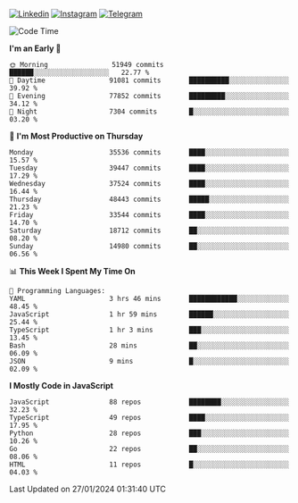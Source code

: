 [![Linkedin](https://img.shields.io/badge/-Archie-blue?style=flat-square&labelColor=gray&logo=Linkedin&logoColor=white&link=https://www.linkedin.com/in/archisdi)](https://www.linkedin.com/in/archisdi)
[![Instagram](https://img.shields.io/badge/-@archisdi-orange?style=flat-square&labelColor=gray&logo=Instagram&logoColor=white&link=https://www.instagram.com/archisdi)](https://www.instagram.com/archisdi)
[![Telegram](https://img.shields.io/badge/-aai-informational?style=flat-square&labelColor=gray&logo=telegram&logoColor=white&link=https://t.me/archisdi)](https://t.me/archisdi)

<!--START_SECTION:waka-->
![Code Time](http://img.shields.io/badge/Code%20Time-2%2C509%20hrs%2019%20mins-blue)

**I'm an Early 🐤** 

```text
🌞 Morning                51949 commits       ██████░░░░░░░░░░░░░░░░░░░   22.77 % 
🌆 Daytime                91081 commits       ██████████░░░░░░░░░░░░░░░   39.92 % 
🌃 Evening                77852 commits       █████████░░░░░░░░░░░░░░░░   34.12 % 
🌙 Night                  7304 commits        █░░░░░░░░░░░░░░░░░░░░░░░░   03.20 % 
```
📅 **I'm Most Productive on Thursday** 

```text
Monday                   35536 commits       ████░░░░░░░░░░░░░░░░░░░░░   15.57 % 
Tuesday                  39447 commits       ████░░░░░░░░░░░░░░░░░░░░░   17.29 % 
Wednesday                37524 commits       ████░░░░░░░░░░░░░░░░░░░░░   16.44 % 
Thursday                 48443 commits       █████░░░░░░░░░░░░░░░░░░░░   21.23 % 
Friday                   33544 commits       ████░░░░░░░░░░░░░░░░░░░░░   14.70 % 
Saturday                 18712 commits       ██░░░░░░░░░░░░░░░░░░░░░░░   08.20 % 
Sunday                   14980 commits       ██░░░░░░░░░░░░░░░░░░░░░░░   06.56 % 
```


📊 **This Week I Spent My Time On** 

```text
💬 Programming Languages: 
YAML                     3 hrs 46 mins       ████████████░░░░░░░░░░░░░   48.45 % 
JavaScript               1 hr 59 mins        ██████░░░░░░░░░░░░░░░░░░░   25.44 % 
TypeScript               1 hr 3 mins         ███░░░░░░░░░░░░░░░░░░░░░░   13.45 % 
Bash                     28 mins             ██░░░░░░░░░░░░░░░░░░░░░░░   06.09 % 
JSON                     9 mins              █░░░░░░░░░░░░░░░░░░░░░░░░   02.09 % 
```

**I Mostly Code in JavaScript** 

```text
JavaScript               88 repos            ████████░░░░░░░░░░░░░░░░░   32.23 % 
TypeScript               49 repos            ████░░░░░░░░░░░░░░░░░░░░░   17.95 % 
Python                   28 repos            ███░░░░░░░░░░░░░░░░░░░░░░   10.26 % 
Go                       22 repos            ██░░░░░░░░░░░░░░░░░░░░░░░   08.06 % 
HTML                     11 repos            █░░░░░░░░░░░░░░░░░░░░░░░░   04.03 % 
```




 Last Updated on 27/01/2024 01:31:40 UTC
<!--END_SECTION:waka-->